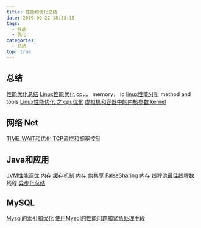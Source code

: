 ```yaml
---
title: 性能和优化总结
date: 2019-09-22 18:33:15
tags:
  - 性能
  - 优化
categories:
  - 总结
top: true  
---
```


<p></p>
<!-- more -->

## 总结
 [性能优化总结](../../../../2018/11/21/performance/)
 [Linux性能优化](../../../../2019/08/08/linuxPerformance/)  cpu， memory， io
 [linux性能分析](../../../..//2018/12/26/linuxProfile/)  method and tools
 [Linux性能优化 之 cpu优化](../../../../2020/08/16/linuxPerformance-cpu/)
 [虚拟机和容器中的内核参数 kernel](../../../../2020/08/16/kernelParam/)


## 网络 Net
 [TIME_WAIT和优化](../../../../2020/08/09/tcpTimewait/)
 [TCP流控和拥塞控制](../../../../2019/08/07/tcpUdpControlCongestion/) 

## Java和应用
[JVM性能调优](../../../../2017/11/27/optimize/)  内存
[缓存机制](../../../../2017/12/07/cache/) 内存
[伪共享 FalseSharing](../../../../2014/03/05/falseSharing/)  内存
[线程池最佳线程数](../../../../2014/07/02/threadNum/)  线程 
[异步化总结](../../../../2015/12/05/async/) 


## MySQL
[Mysql的索引和优化](../../../../2019/09/10/mysql/)
[使用Mysql的性能问题和紧急处理手段](../../../../2020/06/21/mysqlBestPractice/)
